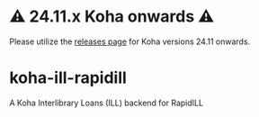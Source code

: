 # :warning: 24.11.x Koha onwards :warning:

Please utilize the [releases page](https://github.com/openfifth/koha-ill-rapidill/releases) for Koha versions 24.11 onwards.

# koha-ill-rapidill
A Koha Interlibrary Loans (ILL) backend for RapidILL
